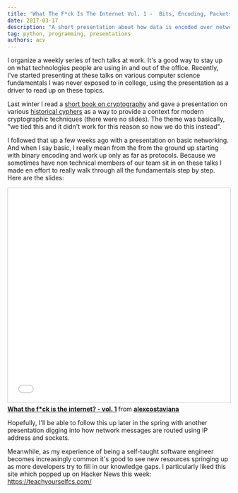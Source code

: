 ```yaml
---
title: 'What The F*ck Is The Internet Vol. 1 -  Bits, Encoding, Packets, and Protocols'
date: 2017-03-17
description: "A short presentation about how data is encoded over networks"
tag: python, programming, presentations
authors: acv
---
```

I organize a weekly series of tech talks at work. It's a good way to stay up on what technologies people are using in and out of the office. Recently, I've started presenting at these talks on various computer science fundamentals I was never exposed to in college, using the presentation as a driver to read up on these topics.

Last winter I read a [short book on cryptography](https://www.amazon.com/Cryptography-Short-Introduction-Fred-Piper/dp/0192803158) and gave a presentation on various [historical cyphers](https://en.wikipedia.org/wiki/History_of_cryptography) as a way to provide a context for modern cryptographic techniques (there were no slides). The theme was basically, "we tied this and it didn't work for this reason so now we do this instead".

I followed that up a few weeks ago with a presentation on basic networking. And when I say basic, I really mean from the from the ground up starting with binary encoding and work up only as far as protocols. Because we sometimes have non technical members of our team sit in on these talks I made en effort to really walk through all the fundamentals step by step. Here are the slides:

<iframe src="//www.slideshare.net/slideshow/embed_code/key/BCiUP00odBwerZ" width="595" height="485" frameborder="0" marginwidth="0" marginheight="0" scrolling="no" style="border:1px solid #CCC; border-width:1px; margin-bottom:5px; max-width: 100%;" allowfullscreen> </iframe> <div style="margin-bottom:5px"> <strong> <a href="//www.slideshare.net/alexcostaviana/what-the-fck-is-the-internet-vol-1" title="What the f*ck is the internet? - vol. 1" target="_blank">What the f*ck is the internet? - vol. 1</a> </strong> from <strong><a target="_blank" href="//www.slideshare.net/alexcostaviana">alexcostaviana</a></strong> </div>

Hopefully, I'll be able to follow this up later in the spring with another presentation digging into how network messages are routed using IP address and sockets.

Meanwhile, as my experience of being a self-taught software engineer becomes increasingly common it's good to see new resources springing up as more developers try to fill in our knowledge gaps. I particularly liked this site which popped up on Hacker News this week: <https://teachyourselfcs.com/>

